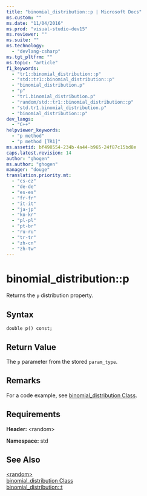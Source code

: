 ```yaml
---
title: "binomial_distribution::p | Microsoft Docs"
ms.custom: ""
ms.date: "11/04/2016"
ms.prod: "visual-studio-dev15"
ms.reviewer: ""
ms.suite: ""
ms.technology: 
  - "devlang-csharp"
ms.tgt_pltfrm: ""
ms.topic: "article"
f1_keywords: 
  - "tr1::binomial_distribution::p"
  - "std::tr1::binomial_distribution::p"
  - "binomial_distribution.p"
  - "p"
  - "tr1.binomial_distribution.p"
  - "random/std::tr1::binomial_distribution::p"
  - "std.tr1.binomial_distribution.p"
  - "binomial_distribution::p"
dev_langs: 
  - "C++"
helpviewer_keywords: 
  - "p method"
  - "p method [TR1]"
ms.assetid: bf498554-234b-4a44-b965-24f87c15bd8e
caps.latest.revision: 14
author: "ghogen"
ms.author: "ghogen"
manager: "douge"
translation.priority.mt: 
  - "cs-cz"
  - "de-de"
  - "es-es"
  - "fr-fr"
  - "it-it"
  - "ja-jp"
  - "ko-kr"
  - "pl-pl"
  - "pt-br"
  - "ru-ru"
  - "tr-tr"
  - "zh-cn"
  - "zh-tw"
---
```

# binomial_distribution::p
Returns the `p` distribution property.  
  
## Syntax  
  
```  
double p() const;  
```  
  
## Return Value  
 The `p` parameter from the stored `param_type`.  
  
## Remarks  
 For a code example, see [binomial_distribution Class](/visual-cpp/standard-library/binomial-distribution-class).  
  
## Requirements  
 **Header:** \<random>  
  
 **Namespace:** std  
  
## See Also  
 [\<random>](../Topic/%3Crandom%3E.md)   
 [binomial_distribution Class](/visual-cpp/standard-library/binomial-distribution-class)   
 [binomial_distribution::t](../misc/binomial-distribution-t.md)